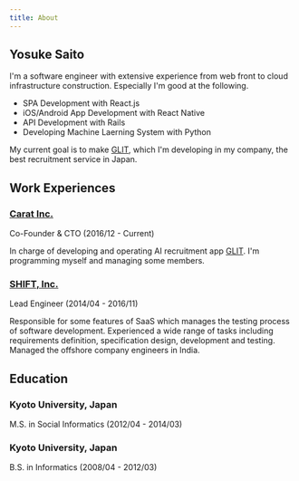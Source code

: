 ```yaml
---
title: About
---
```


## **Yosuke Saito**

I'm a software engineer with extensive experience from web front to cloud infrastructure construction.
Especially I'm good at the following.

* SPA Development with React.js
* iOS/Android App Development with React Native
* API Development with Rails
* Developing Machine Laerning System with Python

My current goal is to make [GLIT](https://glit.io), which I'm developing in my company, the best recruitment service in Japan.

## Work Experiences

### **[Carat Inc.](https://www.caratinc.jp)**

Co-Founder & CTO (2016/12 - Current)

In charge of developing and operating AI recruitment app [GLIT](https://glit.io).
I'm programming myself and managing some members.

### **[SHIFT, Inc.](http://www.shiftinc.jp)**

Lead Engineer (2014/04 - 2016/11)

Responsible for some features of SaaS which manages the testing process of software development.
Experienced a wide range of tasks including requirements definition, specification design, development and testing.
Managed the offshore company engineers in India.

## Education

### **Kyoto University, Japan**

M.S. in Social Informatics (2012/04 - 2014/03)

### **Kyoto University, Japan**

B.S. in Informatics (2008/04 - 2012/03)

<!-- ## Portfolio

### **[Pomoron](/pomoron/)**

The simplest pomodoro technique timer. You can concentrate on your task by using this.

### **[Xcard](/xcard/)**

Newly flush card app, which is created for mainly people who want to study foreign languages and allows you to create and study original flush cards efficiently. -->
